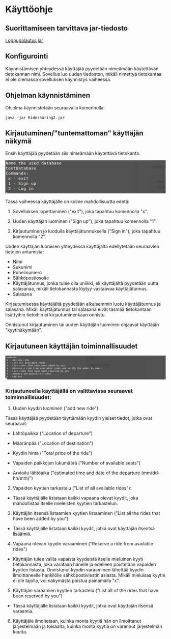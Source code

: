 
<h1> Käyttöohje </h1>

<h2> Suorittamiseen tarvittava jar-tiedosto </h2>

[Loppupalautus jar](https://github.com/OttoLasma/ot-harjoitustyo/releases/tag/loppupalautus)

<h2> Konfigurointi </h2> 

Käynnistämisen yhteydessä käyttäjää pyydetään nimeämään käytettävän tietokannan nimi. Sovellus luo uuden tiedoston, mikäli nimettyä tietokantaa ei ole olemassa sovelluksen käynnistys vaiheessa.


<h2> Ohjelman käynnistäminen </h2>

Ohjelma käynnistetään seuraavalla komennolla:

```
java -jar Ridesharing2.jar
```

<h2> Kirjautuminen/"tuntemattoman" käyttäjän näkymä </h2> 

Ensin käyttäjää pyydetään siis nimeämään käytettävä tietokanta.

![Kirjautuminen](https://github.com/OttoLasma/ot-harjoitustyo/blob/master/RideSharing/dokumentaatio/tietokannanNimeaminenjaAloitus.png "kirjautuminen")


Tässä vaiheessa käyttäjälle on kolme mahdollisuutta edetä:

1. Sovelluksen lopettaminen ("exit"), joka tapahtuu komennolla "x".

2. Uuden käyttäjän luominen ("Sign up"), joka tapahtuu komennolla "1".

3. Kirjautuminen jo luodulla käyttäjätunnuksella ("Sign in"), joka tapahtuu komennolla "2".

Uuden käyttäjän luomisen yhteydessä kayttäjältä edellytetään seuraavien tietojen antamista:

- Nimi
- Sukunimi
- Puhelinumero
- Sähköpostiosoite
- Käyttäjätunnus, jonka tulee olla uniikki, eli käyttäjältä pyydetään uutta salasanaa, mikäli tietokannasta löytyy vastaavaa käyttäjätunnus.
- Salasana

Kirjautumisessa käyttäjältä pyydetään aikaisemmin luotu käyttäjätunnus ja salasana. Mikäli käyttäjätunnus tai salasana eivät täsmää tietokantaan lisättyihin tietoihin ei kirjautuminenkaan onnistu.

Onnistunut kirjautuminen tai uuden käyttäjän luominen ohjaavat käyttäjän "kyytinäkymään".

<h2> Kirjautuneen käyttäjän toiminnallisuudet </h2>

![valinnat](https://github.com/OttoLasma/ot-harjoitustyo/blob/master/RideSharing/dokumentaatio/valinnat.png "valinnat")

<h3> Kirjautuneella käyttäjällä on valittavissa seuraavat toiminnallisuudet: </h3>

1. Uuden kyydin luominen ("add new ride"):

Tässä käyttäjää pyydetään täyttämään kyydin yleiset tiedot, jotka ovat seuraavat: 

- Lähtöpaikka ("Location of departure")

- Määränpää ("Location of destination")

- Kyydin hinta ("Total price of the ride")

- Vapaiden paikkojen lukumäärä ("Number of available seats")

- Arvioitu lähtöaika ("estimated time and date of the departure (mm/dd-hh/mm)")

2. Vapaiden kyytien tarkastelu ("List of all available rides"):

- Tässä käyttäjälle listataan kaikki vapaana olevat kyydit, joka mahdollistaa itselle mieleisten kyytien tarkastelun.

3. Käyttäjän itsensä listaamien kyytien listaaminen ("List all the rides that have been added by you"):

- Tässä käyttäjälle listataan kaikki kyydit, jotka ovat käyttäjän itsentsä lisäämiä.

4. Vapaana olevan kyydin varaaminen ("Reserve a ride from available rides")

- Käyttäjän tulee valita vapaista kyydeistä itselle mieluinen kyyti tietokannasta, joka varataan hänelle ja edelleen poistetaan vapaiden kyytien listasta. Onnistunut kyydin varaaminen lähettää kyydin ilmoittaneelle henkilölle sähköpostiviestin asiasta. Mikäli mieluisaa kyytie ei ole tajolla, voi näkymästä poistua painamalla "x".

5. Käyttäjän varaamien kyytien tarkastelu ("List all of the rides that have been reserved by you")

- Tässä käyttäjälle listataan kaikki kyydit, jotka ovat käyttäjän itsensä varaamia.

6. Käyttäjäle ilmoitetaan, kuinka monta kyytiä hän on ilmoittanut järjestelmään ja toisaalta, kuinka monta kyytiä on varannut järjestelmän kautta. 







